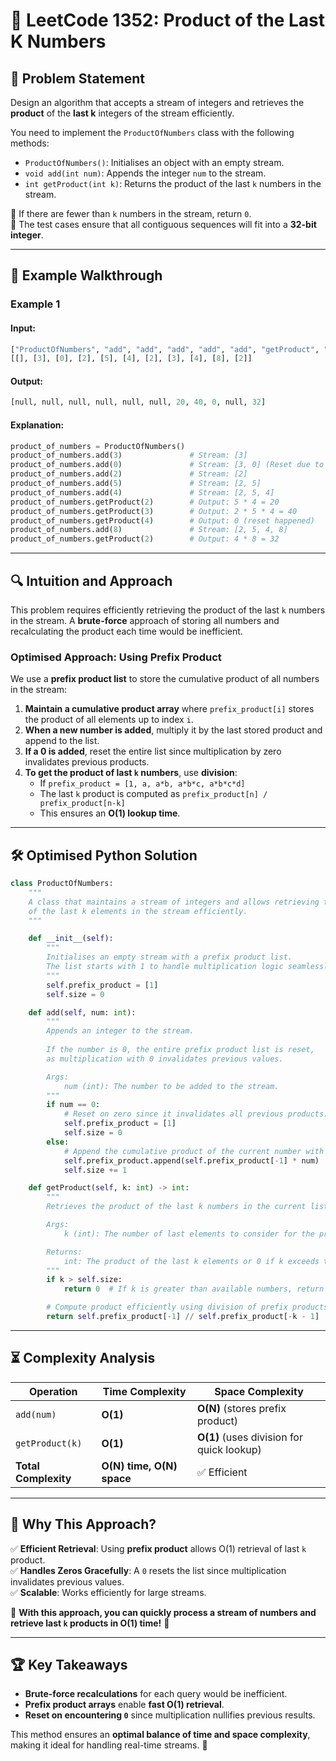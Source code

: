 # 📌 **LeetCode 1352: Product of the Last K Numbers**

## 📖 **Problem Statement**
Design an algorithm that accepts a stream of integers and retrieves the **product** of the **last k** integers of the stream efficiently.

You need to implement the `ProductOfNumbers` class with the following methods:
- `ProductOfNumbers()`: Initialises an object with an empty stream.
- `void add(int num)`: Appends the integer `num` to the stream.
- `int getProduct(int k)`: Returns the product of the last `k` numbers in the stream.

🔹 If there are fewer than `k` numbers in the stream, return `0`.  
🔹 The test cases ensure that all contiguous sequences will fit into a **32-bit integer**.

---

## 🚀 **Example Walkthrough**

### **Example 1**
#### **Input:**
```python
["ProductOfNumbers", "add", "add", "add", "add", "add", "getProduct", "getProduct", "getProduct", "add", "getProduct"]
[[], [3], [0], [2], [5], [4], [2], [3], [4], [8], [2]]
```
#### **Output:**
```python
[null, null, null, null, null, null, 20, 40, 0, null, 32]
```
#### **Explanation:**
```python
product_of_numbers = ProductOfNumbers()
product_of_numbers.add(3)               # Stream: [3]
product_of_numbers.add(0)               # Stream: [3, 0] (Reset due to 0)
product_of_numbers.add(2)               # Stream: [2]
product_of_numbers.add(5)               # Stream: [2, 5]
product_of_numbers.add(4)               # Stream: [2, 5, 4]
product_of_numbers.getProduct(2)        # Output: 5 * 4 = 20
product_of_numbers.getProduct(3)        # Output: 2 * 5 * 4 = 40
product_of_numbers.getProduct(4)        # Output: 0 (reset happened)
product_of_numbers.add(8)               # Stream: [2, 5, 4, 8]
product_of_numbers.getProduct(2)        # Output: 4 * 8 = 32
```

---

## 🔍 **Intuition and Approach**
This problem requires efficiently retrieving the product of the last `k` numbers in the stream. A **brute-force** approach of storing all numbers and recalculating the product each time would be inefficient.

### **Optimised Approach: Using Prefix Product**
We use a **prefix product list** to store the cumulative product of all numbers in the stream:
1. **Maintain a cumulative product array** where `prefix_product[i]` stores the product of all elements up to index `i`.
2. **When a new number is added**, multiply it by the last stored product and append to the list.
3. **If a 0 is added**, reset the entire list since multiplication by zero invalidates previous products.
4. **To get the product of last `k` numbers**, use **division**:
   - If `prefix_product = [1, a, a*b, a*b*c, a*b*c*d]`
   - The last `k` product is computed as `prefix_product[n] / prefix_product[n-k]`
   - This ensures an **O(1) lookup time**.

---

## 🛠 **Optimised Python Solution**
```python
class ProductOfNumbers:
    """
    A class that maintains a stream of integers and allows retrieving the product 
    of the last k elements in the stream efficiently.
    """

    def __init__(self):
        """
        Initialises an empty stream with a prefix product list.
        The list starts with 1 to handle multiplication logic seamlessly.
        """
        self.prefix_product = [1]
        self.size = 0

    def add(self, num: int):
        """
        Appends an integer to the stream.
        
        If the number is 0, the entire prefix product list is reset, 
        as multiplication with 0 invalidates previous values.

        Args:
            num (int): The number to be added to the stream.
        """
        if num == 0:
            # Reset on zero since it invalidates all previous products.
            self.prefix_product = [1]
            self.size = 0
        else:
            # Append the cumulative product of the current number with the last product.
            self.prefix_product.append(self.prefix_product[-1] * num)
            self.size += 1

    def getProduct(self, k: int) -> int:
        """
        Retrieves the product of the last k numbers in the current list.

        Args:
            k (int): The number of last elements to consider for the product.

        Returns:
            int: The product of the last k elements or 0 if k exceeds the list size.
        """
        if k > self.size:
            return 0  # If k is greater than available numbers, return 0.

        # Compute product efficiently using division of prefix products.
        return self.prefix_product[-1] // self.prefix_product[-k - 1]
```

---

## ⏳ **Complexity Analysis**
| Operation       | Time Complexity | Space Complexity |
|----------------|----------------|------------------|
| `add(num)`     | **O(1)**        | **O(N)** (stores prefix product) |
| `getProduct(k)`| **O(1)**        | **O(1)** (uses division for quick lookup) |
| **Total Complexity** | **O(N) time, O(N) space** | ✅ Efficient |

---

## 🎯 **Why This Approach?**
✅ **Efficient Retrieval**: Using **prefix product** allows O(1) retrieval of last `k` product.  
✅ **Handles Zeros Gracefully**: A `0` resets the list since multiplication invalidates previous values.  
✅ **Scalable**: Works efficiently for large streams.  

🚀 **With this approach, you can quickly process a stream of numbers and retrieve last `k` products in O(1) time!** 🎯

---

## 🏆 **Key Takeaways**
- **Brute-force recalculations** for each query would be inefficient.
- **Prefix product arrays** enable **fast O(1) retrieval**.
- **Reset on encountering `0`** since multiplication nullifies previous results.

This method ensures an **optimal balance of time and space complexity**, making it ideal for handling real-time streams. 🚀